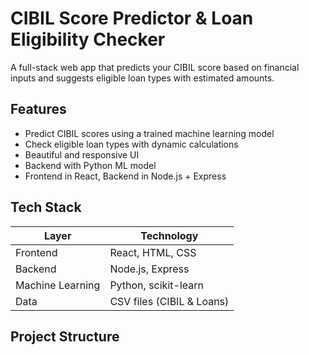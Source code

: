 #  CIBIL Score Predictor & Loan Eligibility Checker

A full-stack web app that predicts your CIBIL score based on financial inputs and suggests eligible loan types with estimated amounts.

##  Features

-  Predict CIBIL scores using a trained machine learning model
-  Check eligible loan types with dynamic calculations
-  Beautiful and responsive UI
-  Backend with Python ML model
-  Frontend in React, Backend in Node.js + Express

##  Tech Stack

| Layer       | Technology                |
|-------------|---------------------------|
| Frontend    | React, HTML, CSS          |
| Backend     | Node.js, Express          |
| Machine Learning | Python, scikit-learn |
| Data        | CSV files (CIBIL & Loans) |

##  Project Structure

